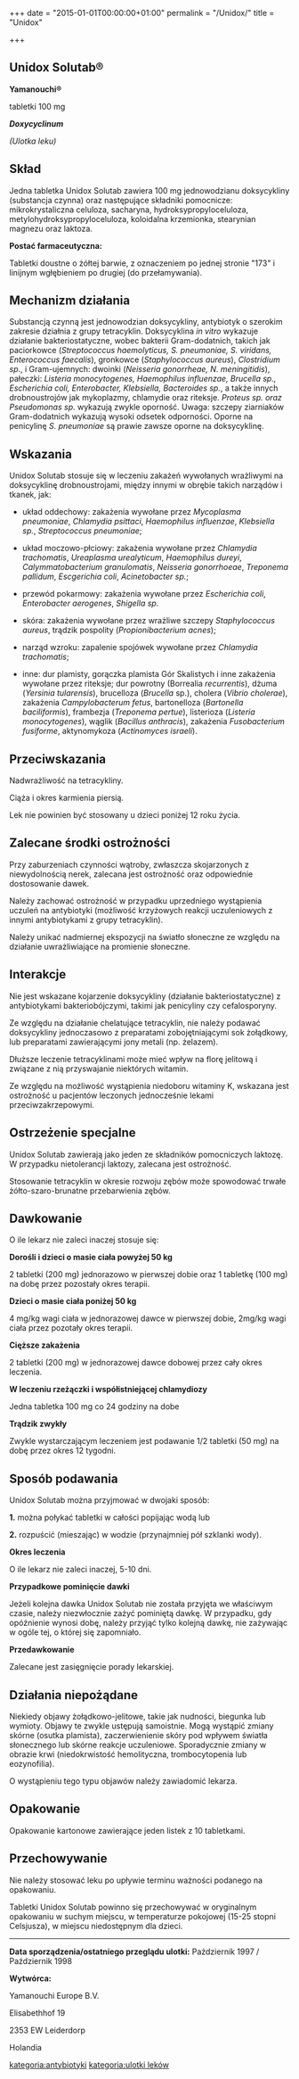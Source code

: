 +++
date = "2015-01-01T00:00:00+01:00"
permalink = "/Unidox/"
title = "Unidox"

+++

Unidox Solutab®
---------------

**Yamanouchi®**

tabletki 100 mg

***Doxycyclinum***

*(Ulotka leku)*

Skład
-----

Jedna tabletka Unidox Solutab zawiera 100 mg jednowodzianu doksycykliny (substancja czynna) oraz następujące składniki pomocnicze: mikrokrystaliczna celuloza, sacharyna, hydroksypropyloceluloza, metylohydroksypropyloceluloza, koloidalna krzemionka, stearynian magnezu oraz laktoza.

**Postać farmaceutyczna:**

Tabletki doustne o żółtej barwie, z oznaczeniem po jednej stronie "173" i linijnym wgłębieniem po drugiej (do przełamywania).

Mechanizm działania
-------------------

Substancją czynną jest jednowodzian doksycykliny, antybiotyk o szerokim zakresie działnia z grupy tetracyklin. Doksycyklina *in vitro* wykazuje działanie bakteriostatyczne, wobec bakterii Gram-dodatnich, takich jak paciorkowce (*Streptococcus haemolyticus, S. pneumoniae, S. viridans, Enterococcus faecalis*), gronkowce (*Staphylococcus aureus*), *Clostridium sp*., i Gram-ujemnych: dwoinki (*Neisseria gonorrheae, N. meningitidis*), pałeczki: *Listeria monocytogenes, Haemophilus influenzae, Brucella sp., Escherichia coli, Enterobacter, Klebsiella, Bacteroides sp.*, a także innych drobnoustrojów jak mykoplazmy, chlamydie oraz riteksje. *Proteus sp. oraz Pseudomonas sp*. wykazują zwykle oporność. Uwaga: szczepy ziarniaków Gram-dodatnich wykazują wysoki odsetek odporności. Oporne na penicylinę *S. pneumoniae* są prawie zawsze oporne na doksycyklinę.

Wskazania
---------

Unidox Solutab stosuje się w leczeniu zakażeń wywołanych wrażliwymi na doksycyklinę drobnoustrojami, między innymi w obrębie takich narządów i tkanek, jak:

-   układ oddechowy: zakażenia wywołane przez *Mycoplasma pneumoniae*, *Chlamydia psittaci*, *Haemophilus influenzae*, *Klebsiella sp.*, *Streptococcus pneumoniae*;

<!-- -->

-   układ moczowo-płciowy: zakażenia wywołane przez *Chlamydia trachomatis*, *Ureaplasma urealyticum*, *Haemophilus dureyi*, *Calymmatobacterium granulomatis*, *Neisseria gonorrhoeae*, *Treponema pallidum*, *Escgerichia coli*, *Acinetobacter sp.*;

<!-- -->

-   przewód pokarmowy: zakażenia wywołane przez *Escherichia coli*, *Enterobacter aerogenes*, *Shigella sp.*

<!-- -->

-   skóra: zakażenia wywołane przez wrażliwe szczepy *Staphylococcus aureus*, trądzik pospolity (*Propionibacterium acnes*);

<!-- -->

-   narząd wzroku: zapalenie spojówek wywołane przez *Chlamydia trachomatis*;

<!-- -->

-   inne: dur plamisty, gorączka plamista Gór Skalistych i inne zakażenia wywołane przez riteksje; dur powrotny (Borrealia *recurrentis*), dżuma (*Yersinia tularensis*), brucelloza (*Brucella* sp.), cholera (*Vibrio cholerae*), zakażenia *Campylobacterum fetus*, bartonelloza (*Bartonella baciliformis*), frambezja (*Treponema pertue*), listerioza (*Listeria monocytogenes*), wąglik (*Bacillus anthracis*), zakażenia *Fusobacterium fusiforme*, aktynomykoza (*Actinomyces israeli*).

Przeciwskazania
---------------

Nadwrażliwość na tetracykliny.

Ciąża i okres karmienia piersią.

Lek nie powinien być stosowany u dzieci poniżej 12 roku życia.

Zalecane środki ostrożności
---------------------------

Przy zaburzeniach czynności wątroby, zwłaszcza skojarzonych z niewydolnością nerek, zalecana jest ostrożność oraz odpowiednie dostosowanie dawek.

Należy zachować ostrożność w przypadku uprzedniego wystąpienia uczuleń na antybiotyki (możliwość krzyżowych reakcji uczuleniowych z innymi antybiotykami z grupy tetracyklin).

Należy unikać nadmiernej ekspozycji na światło słoneczne ze względu na działanie uwrażliwiające na promienie słoneczne.

Interakcje
----------

Nie jest wskazane kojarzenie doksycykliny (działanie bakteriostatyczne) z antybiotykami bakteriobójczymi, takimi jak penicyliny czy cefalosporyny.

Ze względu na działanie chelatujące tetracyklin, nie należy podawać doksycykliny jednoczasowo z preparatami zobojętniającymi sok żołądkowy, lub preparatami zawierającymi jony metali (np. żelazem).

Dłuższe leczenie tetracyklinami może mieć wpływ na florę jelitową i związane z nią przyswajanie niektórych witamin.

Ze względu na możliwość wystąpienia niedoboru witaminy K, wskazana jest ostrożność u pacjentów leczonych jednocześnie lekami przeciwzakrzepowymi.

Ostrzeżenie specjalne
---------------------

Unidox Solutab zawierają jako jeden ze składników pomocniczych laktozę. W przypadku nietolerancji laktozy, zalecana jest ostrożność.

Stosowanie tetracyklin w okresie rozwoju zębów może spowodować trwałe żółto-szaro-brunatne przebarwienia zębów.

Dawkowanie
----------

O ile lekarz nie zaleci inaczej stosuje się:

**Dorośli i dzieci o masie ciała powyżej 50 kg**

2 tabletki (200 mg) jednorazowo w pierwszej dobie oraz 1 tabletkę (100 mg) na dobę przez pozostały okres terapii.

**Dzieci o masie ciała poniżej 50 kg**

4 mg/kg wagi ciała w jednorazowej dawce w pierwszej dobie, 2mg/kg wagi ciała przez pozotały okres terapii.

**Cięższe zakażenia**

2 tabletki (200 mg) w jednorazowej dawce dobowej przez cały okres leczenia.

**W leczeniu rzeżączki i współistniejącej chlamydiozy**

Jedna tabletka 100 mg co 24 godziny na dobe

**Trądzik zwykły**

Zwykle wystarczającym leczeniem jest podawanie 1/2 tabletki (50 mg) na dobę przez okres 12 tygodni.

Sposób podawania
----------------

Unidox Solutab można przyjmować w dwojaki sposób:

**1.** można połykać tabletki w całości popijając wodą lub

**2.** rozpuścić (mieszając) w wodzie (przynajmniej pół szklanki wody).

**Okres leczenia**

O ile lekarz nie zaleci inaczej, 5-10 dni.

**Przypadkowe pominięcie dawki**

Jeżeli kolejna dawka Unidox Solutab nie została przyjęta we właściwym czasie, należy niezwłocznie zażyć pominiętą dawkę. W przypadku, gdy opóźnienie wynosi dobę, należy przyjąć tylko kolejną dawkę, nie zażywając w ogóle tej, o której się zapomniało.

**Przedawkowanie**

Zalecane jest zasięgnięcie porady lekarskiej.

Działania niepożądane
---------------------

Niekiedy objawy żołądkowo-jelitowe, takie jak nudności, biegunka lub wymioty. Objawy te zwykle ustępują samoistnie. Mogą wystąpić zmiany skórne (osutka plamista), zaczerwienienie skóry pod wpływem światła słonecznego lub skórne reakcje uczuleniowe. Sporadycznie zmiany w obrazie krwi (niedokrwistość hemolityczna, trombocytopenia lub eozynofilia).

O wystąpieniu tego typu objawów należy zawiadomić lekarza.

Opakowanie
----------

Opakowanie kartonowe zawierające jeden listek z 10 tabletkami.

Przechowywanie
--------------

Nie należy stosować leku po upływie terminu ważności podanego na opakowaniu.

Tabletki Unidox Solutab powinno się przechowywać w oryginalnym opakowaniu w suchym miejscu, w temperaturze pokojowej (15-25 stopni Celsjusza), w miejscu niedostępnym dla dzieci.

------------------------------------------------------------------------

**Data sporządzenia/ostatniego przeglądu ulotki:** Październik 1997 / Październik 1998

**Wytwórca:**

Yamanouchi Europe B.V.

Elisabethhof 19

2353 EW Leiderdorp

Holandia

[kategoria:antybiotyki](/atopedia/kategoria:antybiotyki "wikilink") [kategoria:ulotki leków](/atopedia/kategoria:ulotki_leków "wikilink")